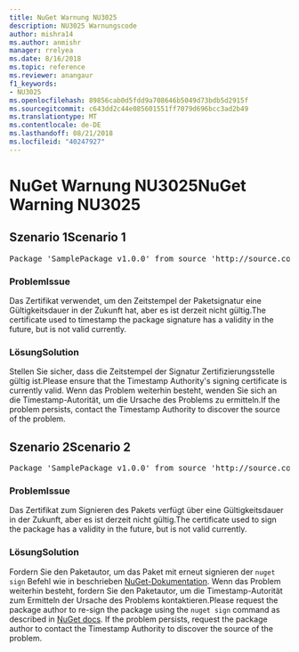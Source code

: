 ```yaml
---
title: NuGet Warnung NU3025
description: NU3025 Warnungscode
author: mishra14
ms.author: anmishr
manager: rrelyea
ms.date: 8/16/2018
ms.topic: reference
ms.reviewer: anangaur
f1_keywords:
- NU3025
ms.openlocfilehash: 89856cab0d5fdd9a708646b5049d73bdb5d2915f
ms.sourcegitcommit: c643dd2c44e085601551ff7079d696bcc3ad2b49
ms.translationtype: MT
ms.contentlocale: de-DE
ms.lasthandoff: 08/21/2018
ms.locfileid: "40247927"
---
```

# <a name="nuget-warning-nu3025"></a><span data-ttu-id="78c1b-103">NuGet Warnung NU3025</span><span class="sxs-lookup"><span data-stu-id="78c1b-103">NuGet Warning NU3025</span></span>

## <a name="scenario-1"></a><span data-ttu-id="78c1b-104">Szenario 1</span><span class="sxs-lookup"><span data-stu-id="78c1b-104">Scenario 1</span></span>

<pre>Package 'SamplePackage v1.0.0' from source 'http://source.com/index.json': The timestamp signing certificate is not yet valid.</pre>

### <a name="issue"></a><span data-ttu-id="78c1b-105">Problem</span><span class="sxs-lookup"><span data-stu-id="78c1b-105">Issue</span></span>

<span data-ttu-id="78c1b-106">Das Zertifikat verwendet, um den Zeitstempel der Paketsignatur eine Gültigkeitsdauer in der Zukunft hat, aber es ist derzeit nicht gültig.</span><span class="sxs-lookup"><span data-stu-id="78c1b-106">The certificate used to timestamp the package signature has a validity in the future, but is not valid currently.</span></span>


### <a name="solution"></a><span data-ttu-id="78c1b-107">Lösung</span><span class="sxs-lookup"><span data-stu-id="78c1b-107">Solution</span></span>

<span data-ttu-id="78c1b-108">Stellen Sie sicher, dass die Zeitstempel der Signatur Zertifizierungsstelle gültig ist.</span><span class="sxs-lookup"><span data-stu-id="78c1b-108">Please ensure that the Timestamp Authority's signing certificate is currently valid.</span></span> <span data-ttu-id="78c1b-109">Wenn das Problem weiterhin besteht, wenden Sie sich an die Timestamp-Autorität, um die Ursache des Problems zu ermitteln.</span><span class="sxs-lookup"><span data-stu-id="78c1b-109">If the problem persists, contact the Timestamp Authority to discover the source of the problem.</span></span>



## <a name="scenario-2"></a><span data-ttu-id="78c1b-110">Szenario 2</span><span class="sxs-lookup"><span data-stu-id="78c1b-110">Scenario 2</span></span>

<pre>Package 'SamplePackage v1.0.0' from source 'http://source.com/index.json': The primary signature's timestamp signing certificate is not yet valid.</pre>

### <a name="issue"></a><span data-ttu-id="78c1b-111">Problem</span><span class="sxs-lookup"><span data-stu-id="78c1b-111">Issue</span></span>

<span data-ttu-id="78c1b-112">Das Zertifikat zum Signieren des Pakets verfügt über eine Gültigkeitsdauer in der Zukunft, aber es ist derzeit nicht gültig.</span><span class="sxs-lookup"><span data-stu-id="78c1b-112">The certificate used to sign the package has a validity in the future, but is not valid currently.</span></span>


### <a name="solution"></a><span data-ttu-id="78c1b-113">Lösung</span><span class="sxs-lookup"><span data-stu-id="78c1b-113">Solution</span></span>

<span data-ttu-id="78c1b-114">Fordern Sie den Paketautor, um das Paket mit erneut signieren der `nuget sign` Befehl wie in beschrieben [NuGet-Dokumentation](https://docs.microsoft.com/en-us/nuget/create-packages/sign-a-package). Wenn das Problem weiterhin besteht, fordern Sie den Paketautor, um die Timestamp-Autorität zum Ermitteln der Ursache des Problems kontaktieren.</span><span class="sxs-lookup"><span data-stu-id="78c1b-114">Please request the package author to re-sign the package using the `nuget sign` command as described in [NuGet docs](https://docs.microsoft.com/en-us/nuget/create-packages/sign-a-package). If the problem persists, request the package author to contact the Timestamp Authority to discover the source of the problem.</span></span>


